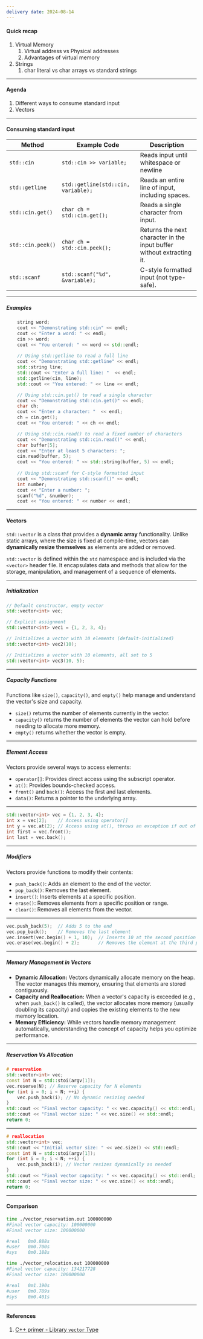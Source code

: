 ```yaml
---
delivery date: 2024-08-14
---
```

#### Quick recap
1. Virtual Memory
	1. Virtual address vs Physical addresses
	2. Advantages of virtual memory
2. Strings
	1. char literal vs char arrays vs standard strings
---
#### Agenda
1. Different ways to consume standard input
2. Vectors
---
#### Consuming standard input
| Method            | Example Code                        | Description                                                           |
| ----------------- | ----------------------------------- | --------------------------------------------------------------------- |
| `std::cin`        | `std::cin >> variable;`             | Reads input until whitespace or newline                               |
| `std::getline`    | `std::getline(std::cin, variable);` | Reads an entire line of input, including spaces.                      |
| `std::cin.get()`  | `char ch = std::cin.get();`         | Reads a single character from input.                                  |
| `std::cin.peek()` | `char ch = std::cin.peek();`        | Returns the next character in the input buffer without extracting it. |
| `std::scanf`      | `std::scanf("%d", &variable);`      | C-style formatted input (not type-safe).                              |

---
##### Examples
```c++
    string word;
    cout << "Demonstrating std::cin" << endl;
    cout << "Enter a word: " << endl;
    cin >> word;
    cout << "You entered: " << word << std::endl;
    
    // Using std::getline to read a full line
    cout << "Demonstrating std::getline" << endl;
    std::string line;
    std::cout << "Enter a full line: "  << endl;
    std::getline(cin, line);
    std::cout << "You entered: " << line << endl;

    // Using std::cin.get() to read a single character
    cout << "Demonstrating std::cin.get()" << endl;    
    char ch;
    cout << "Enter a character: "  << endl;
    ch = cin.get();
    cout << "You entered: " << ch << endl;

    // Using std::cin.read() to read a fixed number of characters
    cout << "Demonstrating std::cin.read()" << endl;
    char buffer[5];
    cout << "Enter at least 5 characters: ";
    cin.read(buffer, 5);
    cout << "You entered: " << std::string(buffer, 5) << endl;
	
    // Using std::scanf for C-style formatted input
    cout << "Demonstrating std::scanf()" << endl;
    int number;
    cout << "Enter a number: ";
    scanf("%d", &number);
    cout << "You entered: " << number << endl;

```

---

#### Vectors
`std::vector` is a class that provides a **dynamic array** functionality. Unlike static arrays, where the size is fixed at compile-time, vectors can **dynamically resize themselves** as elements are added or removed.

`std::vector` is defined within the `std` namespace and is included via the `<vector>` header file. It encapsulates data and methods that allow for the storage, manipulation, and management of a sequence of elements.

---
##### Initialization
```c++
// Default constructor, empty vector
std::vector<int> vec;

// Explicit assignment
std::vector<int> vec1 = {1, 2, 3, 4};

// Initializes a vector with 10 elements (default-initialized)
std::vector<int> vec2(10);

// Initializes a vector with 10 elements, all set to 5
std::vector<int> vec3(10, 5);
```
---
##### Capacity Functions
Functions like `size()`, `capacity()`, and `empty()` help manage and understand the vector's size and capacity.

- `size()` returns the number of elements currently in the vector.
- `capacity()` returns the number of elements the vector can hold before needing to allocate more memory.
- `empty()` returns whether the vector is empty.
---

#####  Element Access 

Vectors provide several ways to access elements:
- `operator[]`: Provides direct access using the subscript operator.
- `at()`: Provides bounds-checked access.
- `front()` and `back()`: Access the first and last elements.
- `data()`: Returns a pointer to the underlying array.

---
```c++
std::vector<int> vec = {1, 2, 3, 4};
int x = vec[2];    // Access using operator[]
int y = vec.at(2); // Access using at(), throws an exception if out of bounds
int first = vec.front();
int last = vec.back();

```
---
##### Modifiers 
Vectors provide functions to modify their contents:
- `push_back()`: Adds an element to the end of the vector.
- `pop_back()`: Removes the last element.
- `insert()`: Inserts elements at a specific position.
- `erase()`: Removes elements from a specific position or range.
- `clear()`: Removes all elements from the vector.
---
```c++
vec.push_back(5);  // Adds 5 to the end
vec.pop_back();    // Removes the last element
vec.insert(vec.begin() + 1, 10);  // Inserts 10 at the second position
vec.erase(vec.begin() + 2);       // Removes the element at the third position
```
---
##### **Memory Management in Vectors**

- **Dynamic Allocation:** Vectors dynamically allocate memory on the heap. The vector manages this memory, ensuring that elements are stored contiguously.
- **Capacity and Reallocation:** When a vector's capacity is exceeded (e.g., when `push_back()` is called), the vector allocates more memory (usually doubling its capacity) and copies the existing elements to the new memory location.
- **Memory Efficiency:** While vectors handle memory management automatically, understanding the concept of capacity helps you optimize performance.

---
##### Reservation Vs Allocation
```c++
# reservation
std::vector<int> vec;
const int N = std::stoi(argv[1]);
vec.reserve(N); // Reserve capacity for N elements
for (int i = 0; i < N; ++i) {
	vec.push_back(i); // No dynamic resizing needed
}
std::cout << "Final vector capacity: " << vec.capacity() << std::endl;
std::cout << "Final vector size: " << vec.size() << std::endl;
return 0;
```

---
```c++
# reallocation
std::vector<int> vec;
std::cout << "Initial vector size: " << vec.size() << std::endl;
const int N = std::stoi(argv[1]);
for (int i = 0; i < N; ++i) {
	vec.push_back(i); // Vector resizes dynamically as needed
}
std::cout << "Final vector capacity: " << vec.capacity() << std::endl;
std::cout << "Final vector size: " << vec.size() << std::endl;
return 0;
```

---
#### Comparison
```bash
time ./vector_reservation.out 100000000
#Final vector capacity: 100000000
#Final vector size: 100000000

#real	0m0.888s
#user	0m0.700s
#sys	0m0.188s
```
```bash
time ./vector_relocation.out 100000000
#Final vector capacity: 134217728
#Final vector size: 100000000

#real	0m1.190s
#user	0m0.789s
#sys	0m0.401s
```
---
#### References
1. [C++ primer - Library `vector` Type](https://cpp-primer.pages.dev/book/032-3.3._library_vector_type.html)